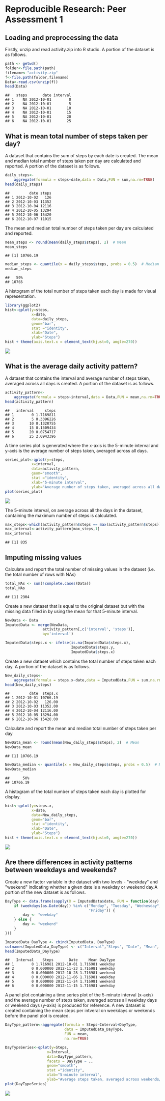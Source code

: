 # Reproducible Research: Peer Assessment 1


## Loading and preprocessing the data
Firstly, unzip and read activity.zip into R studio.
A portion of the dataset is as follows.

```r
path <- getwd()
folder<-file.path(path)
filename<-"activity.zip"
f<-file.path(folder,filename)
Data<-read.csv(unzip(f))
head(Data)
```

```
##   steps       date interval
## 1    NA 2012-10-01        0
## 2    NA 2012-10-01        5
## 3    NA 2012-10-01       10
## 4    NA 2012-10-01       15
## 5    NA 2012-10-01       20
## 6    NA 2012-10-01       25
```

## What is mean total number of steps taken per day?
A dataset that contains the sum of steps by each date is created.
The mean and median total number of steps taken per day are calculated and reported.
A portion of the dataset is as follows.

```r
daily_steps<-
    aggregate(formula = steps~date,data = Data,FUN = sum,na.rm=TRUE)
head(daily_steps)
```

```
##         date steps
## 1 2012-10-02   126
## 2 2012-10-03 11352
## 3 2012-10-04 12116
## 4 2012-10-05 13294
## 5 2012-10-06 15420
## 6 2012-10-07 11015
```

The mean and median total number of steps taken per day are calculated and reported.

```r
mean_steps <- round(mean(daily_steps$steps), 2)  # Mean
mean_steps
```

```
## [1] 10766.19
```

```r
median_steps <- quantile(x = daily_steps$steps, probs = 0.5)  # Median
median_steps
```

```
##   50% 
## 10765
```

A histogram of the total number of steps taken each day is made for visual representation.

```r
library(ggplot2)
hist<-qplot(y=steps,
            x=date,
            data=daily_steps,
            geom="bar",
            stat ="identity",
            xlab="Date",
            ylab="Steps")
hist + theme(axis.text.x = element_text(hjust=0, angle=270))
```

![](./PA1_template_files/figure-html/unnamed-chunk-4-1.png) 

## What is the average daily activity pattern?
A dataset that contains the interval and average number of steps taken, averaged across all days is created.
A portion of the dataset is as follows.

```r
activity_pattern<-
    aggregate(formula = steps~interval,data = Data,FUN = mean,na.rm=TRUE)
head(activity_pattern)
```

```
##   interval     steps
## 1        0 1.7169811
## 2        5 0.3396226
## 3       10 0.1320755
## 4       15 0.1509434
## 5       20 0.0754717
## 6       25 2.0943396
```

A time series plot is generated where the x-axis is the 5-minute interval and y-axis is the average number of steps taken, averaged across all days.

```r
series_plot<-qplot(y=steps,
            x=interval,
            data=activity_pattern,
            geom="smooth",
            stat ="identity",
            xlab="5-minute interval",
            ylab="Average number of steps taken, averaged across all days")
plot(series_plot)
```

![](./PA1_template_files/figure-html/unnamed-chunk-6-1.png) 

The 5-minute interval, on average across all the days in the dataset, containing the maximum number of steps is calculated.

```r
max_steps<-which(activity_pattern$steps == max(activity_pattern$steps))
max_interval<-activity_pattern[max_steps,1]
max_interval
```

```
## [1] 835
```

## Imputing missing values
Calculate and report the total number of missing values in the dataset (i.e. the total number of rows with NAs)

```r
total_NAs <- sum(!complete.cases(Data))
total_NAs
```

```
## [1] 2304
```

Create a new dataset that is equal to the original dataset but with the missing data filled in by using the  mean for that 5-minute interval.

```r
NewData <- Data
ImputedData <- merge(NewData,
                 activity_pattern[,c('interval', 'steps')],
                 by='interval')

ImputedData$steps.x <- ifelse(is.na(ImputedData$steps.x),
                              ImputedData$steps.y,
                              ImputedData$steps.x)
```

Create a new dataset which contains the total number of steps taken each day.
A portion of the dataset is as follows.

```r
New_daily_steps<-
    aggregate(formula = steps.x~date,data = ImputedData,FUN = sum,na.rm=TRUE)
head(New_daily_steps)
```

```
##         date  steps.x
## 1 2012-10-01 10766.19
## 2 2012-10-02   126.00
## 3 2012-10-03 11352.00
## 4 2012-10-04 12116.00
## 5 2012-10-05 13294.00
## 6 2012-10-06 15420.00
```

Calculate and report the mean and median total number of steps taken per day

```r
NewData_mean <- round(mean(New_daily_steps$steps), 2)  # Mean
NewData_mean
```

```
## [1] 10766.19
```

```r
NewData_median <- quantile(x = New_daily_steps$steps, probs = 0.5)  # Median
NewData_median
```

```
##      50% 
## 10766.19
```

A histogram of the total number of steps taken each day is plotted for display.

```r
hist<-qplot(y=steps.x,
            x=date,
            data=New_daily_steps,
            geom="bar",
            stat ="identity",
            xlab="Date",
            ylab="Steps")
hist + theme(axis.text.x = element_text(hjust=0, angle=270))
```

![](./PA1_template_files/figure-html/unnamed-chunk-12-1.png) 

## Are there differences in activity patterns between weekdays and weekends?
Create a new factor variable in the dataset with two levels - "weekday" and "weekend" indicating whether a given date is a weekday or weekend day.A portion of the new dataset is as follows.

```r
DayType <- data.frame(sapply(X = ImputedData$date, FUN = function(day) {
    if (weekdays(as.Date(day)) %in% c("Monday", "Tuesday", "Wednesday", "Thursday", 
                                      "Friday")) {
        day <- "weekday"
    } else {
        day <- "weekend"
    }
}))

ImputedData_DayType <- cbind(ImputedData, DayType)
colnames(ImputedData_DayType) <- c("Interval","Steps", "Date", "Mean", "DayType")
head(ImputedData_DayType)
```

```
##   Interval    Steps       Date     Mean DayType
## 1        0 1.716981 2012-10-01 1.716981 weekday
## 2        0 0.000000 2012-11-23 1.716981 weekday
## 3        0 0.000000 2012-10-28 1.716981 weekend
## 4        0 0.000000 2012-11-06 1.716981 weekday
## 5        0 0.000000 2012-11-24 1.716981 weekend
## 6        0 0.000000 2012-11-15 1.716981 weekday
```


A panel plot containing a time series plot of the 5-minute interval (x-axis) and the average number of steps taken, averaged across all weekday days or weekend days (y-axis) is produced for reference.
A new dataset is created containing the mean steps per intveral on weekdays or weekends before the panel plot is created.


```r
DayType_pattern<-aggregate(formula = Steps~Interval+DayType,
                           data = ImputedData_DayType,
                           FUN = mean,
                           na.rm=TRUE)

DayTypeSeries<-qplot(y=Steps,
                   x=Interval,
                   data=DayType_pattern,
                   facets = DayType ~ .,
                   geom="smooth",
                   stat ="identity",
                   xlab="5-minute interval",
                   ylab="Average steps taken, averaged across weekends/weekdays")
plot(DayTypeSeries)
```

![](./PA1_template_files/figure-html/unnamed-chunk-14-1.png) 
